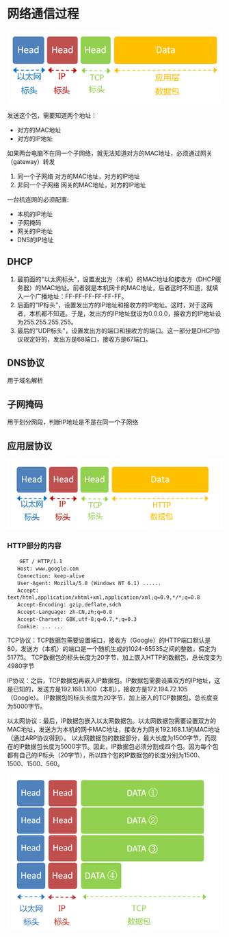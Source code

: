 # 网络通信过程

![](./%E7%BD%91%E7%BB%9C%E9%80%9A%E4%BF%A1%E8%BF%87%E7%A8%8B.assets/img1.png)

发送这个包，需要知道两个地址：

- 对方的MAC地址
- 对方的IP地址

如果两台电脑不在同一个子网络，就无法知道对方的MAC地址，必须通过网关（gateway）转发

1. 同一个子网络    对方的MAC地址，对方的IP地址
2. 非同一个子网络    网关的MAC地址，对方的IP地址

一台机连网的必须配置:

- 本机的IP地址
- 子网掩码
- 网关的IP地址
- DNS的IP地址

## DHCP

1. 最前面的"以太网标头"，设置发出方（本机）的MAC地址和接收方（DHCP服务器）的MAC地址。前者就是本机网卡的MAC地址，后者这时不知道，就填入一个广播地址：FF-FF-FF-FF-FF-FF。
2. 后面的"IP标头"，设置发出方的IP地址和接收方的IP地址。这时，对于这两者，本机都不知道。于是，发出方的IP地址就设为0.0.0.0，接收方的IP地址设为255.255.255.255。
3. 最后的"UDP标头"，设置发出方的端口和接收方的端口。这一部分是DHCP协议规定好的，发出方是68端口，接收方是67端口。

## DNS协议

用于域名解析

## 子网掩码

用于划分网段，判断IP地址是不是在同一个子网络

## 应用层协议

![](./%E7%BD%91%E7%BB%9C%E9%80%9A%E4%BF%A1%E8%BF%87%E7%A8%8B.assets/img2.png)

### HTTP部分的内容

```text
    GET / HTTP/1.1
　　Host: www.google.com
　　Connection: keep-alive
　　User-Agent: Mozilla/5.0 (Windows NT 6.1) ......
　　Accept: text/html,application/xhtml+xml,application/xml;q=0.9,*/*;q=0.8
　　Accept-Encoding: gzip,deflate,sdch
　　Accept-Language: zh-CN,zh;q=0.8
　　Accept-Charset: GBK,utf-8;q=0.7,*;q=0.3
　　Cookie: ... ...
```

TCP协议：TCP数据包需要设置端口，接收方（Google）的HTTP端口默认是80，发送方（本机）的端口是一个随机生成的1024-65535之间的整数，假定为51775。
TCP数据包的标头长度为20字节，加上嵌入HTTP的数据包，总长度变为4980字节

IP协议：之后，TCP数据包再嵌入IP数据包。IP数据包需要设置双方的IP地址，这是已知的，发送方是192.168.1.100（本机），接收方是172.194.72.105（Google）。
IP数据包的标头长度为20字节，加上嵌入的TCP数据包，总长度变为5000字节。

以太网协议：最后，IP数据包嵌入以太网数据包。以太网数据包需要设置双方的MAC地址，发送方为本机的网卡MAC地址，接收方为网关192.168.1.1的MAC地址（通过ARP协议得到）。
以太网数据包的数据部分，最大长度为1500字节，而现在的IP数据包长度为5000字节。因此，IP数据包必须分割成四个包。因为每个包都有自己的IP标头（20字节），所以四个包的IP数据包的长度分别为1500、1500、1500、560。

![](./%E7%BD%91%E7%BB%9C%E9%80%9A%E4%BF%A1%E8%BF%87%E7%A8%8B.assets/img3.png)
